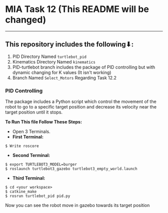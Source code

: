 # MIA Task 12 (This README will be changed)
---
## This repository includes the following⬇:
1. PID Directory Named `turtlebot_pid`
2. Kinematics Directory Named `kinematics`
3. PID-turtlebot branch includes the package of PID controlling but with dynamic changing for K values (It isn't working)
4. Branch Named ``Select_Motors`` Regarding Task 12.2

### PID Controlling
The package includes a Python script which control the movement of the robot to go to a specific target position and decrease its velocity near the target position until it stops.

**To Run This file Follow These Steps:**
- Open 3 Terminals.
- **First Terminal:** 
```
$ Write roscore
```
- **Second Terminal:** 
```
$ export TURTLEBOT3_MODEL=burger
$ roslaunch turtlebot3_gazebo turtlebot3_empty_world.launch
```
- **Third Terminal:** 
```
$ cd <your workspace>
$ catkine_make
$ rosrun turtlebot_pid pid.py
```
Now you can see the robot move in gazebo towards its target position
